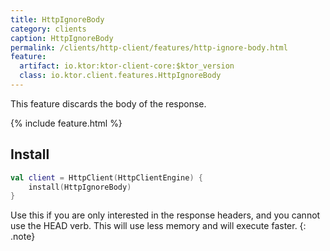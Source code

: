 ```yaml
---
title: HttpIgnoreBody
category: clients
caption: HttpIgnoreBody 
permalink: /clients/http-client/features/http-ignore-body.html
feature:
  artifact: io.ktor:ktor-client-core:$ktor_version
  class: io.ktor.client.features.HttpIgnoreBody
---
```


This feature discards the body of the response.

{% include feature.html %}

## Install

```kotlin
val client = HttpClient(HttpClientEngine) {
    install(HttpIgnoreBody)
}
```

Use this if you are only interested in the response headers, and you cannot use the HEAD verb.
This will use less memory and will execute faster.
{: .note}
